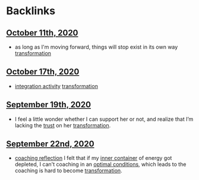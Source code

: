
# Backlinks
## [October 11th, 2020](<October 11th, 2020.md>)
- as long as I'm moving forward, things will stop exist in its own way [transformation](<transformation.md>)

## [October 17th, 2020](<October 17th, 2020.md>)
- [integration activity](<integration activity.md>) [transformation](<transformation.md>)

## [September 19th, 2020](<September 19th, 2020.md>)
- I feel a little wonder whether I can support her or not, and realize that I’m lacking the [trust](<trust.md>) on her [transformation](<transformation.md>).

## [September 22nd, 2020](<September 22nd, 2020.md>)
- [coaching reflection](<coaching reflection.md>) I felt that if my [inner container](<inner container.md>) of energy got depleted, I can't coaching in an [optimal conditions](<optimal conditions.md>), which leads to the coaching is hard to become [transformation](<transformation.md>).

